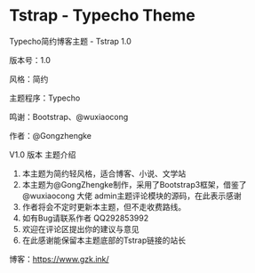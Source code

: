 # Tstrap - Typecho Theme
Typecho简约博客主题 - Tstrap 1.0

版本号：1.0

风格：简约

主题程序：Typecho

鸣谢：Bootstrap、@wuxiaocong

作者：@Gongzhengke

V1.0 版本 主题介绍
1. 本主题为简约轻风格，适合博客、小说、文学站
2. 本主题为@GongZhengke制作，采用了Bootstrap3框架，借鉴了 @wuxiaocong 大佬 admin主题评论模块的源码，在此表示感谢
3. 作者将会不定时更新本主题，但不走收费路线。
4. 如有Bug请联系作者 QQ292853992
5. 欢迎在评论区提出你的建议与意见
6. 在此感谢能保留本主题底部的Tstrap链接的站长

博客：https://www.gzk.ink/

